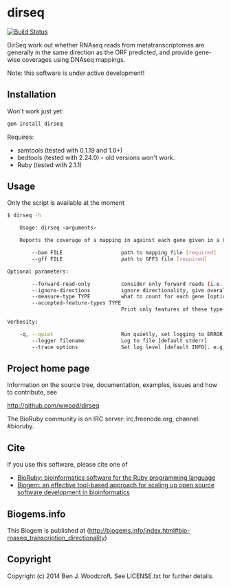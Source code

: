 # dirseq

[![Build Status](https://secure.travis-ci.org/wwood/dirseq.png)](http://travis-ci.org/wwood/dirseq)

DirSeq work out whether RNAseq reads from metatranscriptomes are generally in the same direction as the ORF predicted, and provide gene-wise coverages using DNAseq mappings.

Note: this software is under active development!

## Installation

Won't work just yet:
```sh
gem install dirseq
```
Requires:
* samtools (tested with 0.1.19 and 1.0+)
* bedtools (tested with 2.24.0) - old versions won't work.
* Ruby (tested with 2.1.1)

## Usage

Only the script is available at the moment
```sh
$ dirseq -h

    Usage: dirseq <arguments>

    Reports the coverage of a mapping in against each gene given in a GFF file

        --bam FILE                   path to mapping file [required]
        --gff FILE                   path to GFF3 file [required]

Optional parameters:

        --forward-read-only          consider only forward reads (i.e. read1) and ignore reverse reads. [default false]
        --ignore-directions          ignore directionality, give overall coverage [default: false i.e. differentiate between directions]
        --measure-type TYPE          what to count for each gene [options: count, coverage][default: coverage]
        --accepted-feature-types TYPE
                                     Print only features of these type(s) [default CDS]

Verbosity:

    -q, --quiet                      Run quietly, set logging to ERROR level [default INFO]
        --logger filename            Log to file [default stderr]
        --trace options              Set log level [default INFO]. e.g. '--trace debug' to set logging level to DEBUG
```

## Project home page

Information on the source tree, documentation, examples, issues and
how to contribute, see

  http://github.com/wwood/dirseq

The BioRuby community is on IRC server: irc.freenode.org, channel: #bioruby.

## Cite

If you use this software, please cite one of

* [BioRuby: bioinformatics software for the Ruby programming language](http://dx.doi.org/10.1093/bioinformatics/btq475)
* [Biogem: an effective tool-based approach for scaling up open source software development in bioinformatics](http://dx.doi.org/10.1093/bioinformatics/bts080)

## Biogems.info

This Biogem is published at (http://biogems.info/index.html#bio-rnaseq_transcription_directionality)

## Copyright

Copyright (c) 2014 Ben J. Woodcroft. See LICENSE.txt for further details.

